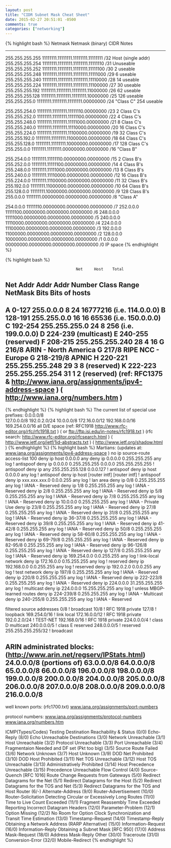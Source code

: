 ```yaml
---
layout: post
title: "CIDR Subnet Mask Cheat Sheet"
date: 2015-02-27 20:51:01 -0500
comments: true
categories: ["networking"]
---
```

{% highlight bash %}
Netmask              Netmask (binary)                 CIDR     Notes    
_____________________________________________________________________________
255.255.255.255  11111111.11111111.11111111.11111111  /32  Host (single addr)
255.255.255.254  11111111.11111111.11111111.11111110  /31  Unuseable
255.255.255.252  11111111.11111111.11111111.11111100  /30    2  useable
255.255.255.248  11111111.11111111.11111111.11111000  /29    6  useable
255.255.255.240  11111111.11111111.11111111.11110000  /28   14  useable
255.255.255.224  11111111.11111111.11111111.11100000  /27   30  useable
255.255.255.192  11111111.11111111.11111111.11000000  /26   62  useable
255.255.255.128  11111111.11111111.11111111.10000000  /25  126  useable
255.255.255.0    11111111.11111111.11111111.00000000  /24 "Class C" 254 useable

255.255.254.0    11111111.11111111.11111110.00000000  /23    2  Class C's
255.255.252.0    11111111.11111111.11111100.00000000  /22    4  Class C's
255.255.248.0    11111111.11111111.11111000.00000000  /21    8  Class C's
255.255.240.0    11111111.11111111.11110000.00000000  /20   16  Class C's
255.255.224.0    11111111.11111111.11100000.00000000  /19   32  Class C's
255.255.192.0    11111111.11111111.11000000.00000000  /18   64  Class C's
255.255.128.0    11111111.11111111.10000000.00000000  /17  128  Class C's
255.255.0.0      11111111.11111111.00000000.00000000  /16  "Class B"
     
255.254.0.0      11111111.11111110.00000000.00000000  /15    2  Class B's
255.252.0.0      11111111.11111100.00000000.00000000  /14    4  Class B's
255.248.0.0      11111111.11111000.00000000.00000000  /13    8  Class B's
255.240.0.0      11111111.11110000.00000000.00000000  /12   16  Class B's
255.224.0.0      11111111.11100000.00000000.00000000  /11   32  Class B's
255.192.0.0      11111111.11000000.00000000.00000000  /10   64  Class B's
255.128.0.0      11111111.10000000.00000000.00000000  /9   128  Class B's
255.0.0.0        11111111.00000000.00000000.00000000  /8   "Class A"
  
254.0.0.0        11111110.00000000.00000000.00000000  /7
252.0.0.0        11111100.00000000.00000000.00000000  /6
248.0.0.0        11111000.00000000.00000000.00000000  /5
240.0.0.0        11110000.00000000.00000000.00000000  /4
224.0.0.0        11100000.00000000.00000000.00000000  /3
192.0.0.0        11000000.00000000.00000000.00000000  /2
128.0.0.0        10000000.00000000.00000000.00000000  /1
0.0.0.0          00000000.00000000.00000000.00000000  /0   IP space
{% endhighlight %}
<!-- more -->
{% highlight bash %}

                                   Net     Host    Total
Net      Addr                      Addr    Addr    Number
Class   Range      NetMask         Bits    Bits   of hosts
----------------------------------------------------------
A        0-127    255.0.0.0         8      24     16777216   (i.e. 114.0.0.0)
B      128-191    255.255.0.0      16      16        65536   (i.e. 150.0.0.0)
C      192-254    255.255.255.0    24       8          256   (i.e. 199.0.0.0)
D      224-239    (multicast)
E      240-255    (reserved)
F      208-215    255.255.255.240  28       4           16
G      216/8      ARIN - North America
G      217/8      RIPE NCC - Europe
G      218-219/8  APNIC
H      220-221    255.255.255.248  29       3            8   (reserved)
K      222-223    255.255.255.254  31       1            2   (reserved)
(ref: RFC1375 & http://www.iana.org/assignments/ipv4-address-space )
(               http://www.iana.org/numbers.htm                    )
----------------------------------------------------------
{% endhighlight %}
{% highlight bash %}
The current list of special use prefixes:
	0.0.0.0/8	
	127.0.0.0/8
	192.0.2.0/24
	10.0.0.0/8
	172.16.0.0/12
	192.168.0.0/16
	169.254.0.0/16
	all D/E space
(ref: RFC1918 http://www.rfc-editor.org/rfc/rfc1918.txt   )
(       or     ftp://ftp.isi.edu/in-notes/rfc1918.txt     )
(rfc search:   http://www.rfc-editor.org/rfcsearch.html   )
(              http://www.ietf.org/ietf/1id-abstracts.txt )
(              http://www.ietf.org/shadow.html            )
{% endhighlight %}
{% highlight bash %}
Martians: (updates at: www.iana.org/assignments/ipv4-address-space )
 no ip source-route
 access-list 100 deny   ip host 0.0.0.0 any
  deny ip 0.0.0.0         0.255.255.255  any log  ! antispoof
  deny ip 0.0.0.0 0.255.255.255  0.0.0.0 255.255.255.255 ! antispoof
  deny ip any             255.255.255.128 0.0.0.127 ! antispoof
  deny ip host            0.0.0.0        any log  ! antispoof
  deny ip host            [router intf]  [router intf] ! antispoof
  deny ip xxx.xxx.xxx.0   0.0.0.255      any log  ! lan area
  deny ip 0/8             0.255.255.255  any log  ! IANA - Reserved
  deny ip 1/8             0.255.255.255  any log  ! IANA - Reserved
  deny ip 2/8             0.255.255.255  any log  ! IANA - Reserved
  deny ip 5/8             0.255.255.255  any log  ! IANA - Reserved
  deny ip 7/8             0.255.255.255  any log  ! IANA - Reserved
  deny ip 10.0.0.0        0.255.255.255  any log  ! IANA - Private Use
  deny ip 23/8            0.255.255.255  any log  ! IANA - Reserved
  deny ip 27/8            0.255.255.255  any log  ! IANA - Reserved
  deny ip 31/8            0.255.255.255  any log  ! IANA - Reserved
  deny ip 36-37/8         0.255.255.255  any log  ! IANA - Reserved
  deny ip 39/8            0.255.255.255  any log  ! IANA - Reserved
  deny ip 41-42/8         0.255.255.255  any log  ! IANA - Reserved
  deny ip 50/8            0.255.255.255  any log  ! IANA - Reserved
  deny ip 58-60/8         0.255.255.255  any log  ! IANA - Reserved
  deny ip 69-79/8         0.255.255.255  any log  ! IANA - Reserved
  deny ip 82-95/8         0.255.255.255  any log  ! IANA - Reserved
  deny ip 96-126/8        0.255.255.255  any log  ! IANA - Reserved
  deny ip 127/8           0.255.255.255  any log  ! IANA - Reserved
  deny ip 169.254.0.0     0.0.255.255    any log  ! link-local network
  deny ip 172.16.0.0      0.15.255.255   any log  ! reserved
  deny ip 192.168.0.0     0.0.255.255    any log  ! reserved
  deny ip 192.0.2.0       0.0.0.255      any log  ! test network
  deny ip 197/8           0.255.255.255  any log  ! IANA - Reserved
  deny ip 220/8           0.255.255.255  any log  ! IANA - Reserved
  deny ip 222-223/8       0.255.255.255  any log  ! IANA - Reserved
  deny ip 224.0.0.0       31.255.255.255 any log  ! multicast
  deny ip 224.0.0.0       15.255.255.255 any log  ! unless MBGP-learned routes
  deny ip 224-239/8       0.255.255.255  any log  ! IANA - Multicast
  deny ip 240-255/8       0.255.255.255  any log  ! IANA - Reserved

filtered source addresses
  0/8                 ! broadcast
  10/8                ! RFC 1918 private
  127/8               ! loopback
  169.254.0/16        ! link local
  172.16.0.0/12       ! RFC 1918 private
  192.0.2.0/24        ! TEST-NET
  192.168.0/16        ! RFC 1918 private
  224.0.0.0/4         ! class D multicast
  240.0.0.0/5         ! class E reserved
  248.0.0.0/5         ! reserved
  255.255.255.255/32  ! broadcast

ARIN administrated blocks: (http://www.arin.net/regserv/IPStats.html)
   24.0.0.0/8 (portions of)
   63.0.0.0/8
   64.0.0.0/8
   65.0.0.0/8
   66.0.0.0/8
  196.0.0.0/8
  198.0.0.0/8
  199.0.0.0/8
  200.0.0.0/8
  204.0.0.0/8
  205.0.0.0/8
  206.0.0.0/8
  207.0.0.0/8
  208.0.0.0/8
  209.0.0.0/8
  216.0.0.0/8
----------------------------------------------------------

well known ports: (rfc1700.txt)
 www.iana.org/assignments/port-numbers

protocol numbers:
 www.iana.org/assignments/protocol-numbers
 www.iana.org/numbers.htm

ICMP(Types/Codes)
 Testing Destination Reachability & Status
  (0/0)  Echo-Reply
  (8/0)  Echo
 Unreachable Destinations
  (3/0)  Network Unreachable
  (3/1)  Host Unreachable
  (3/2)  Protocol Unreachable
  (3/3)  Port Unreachable
  (3/4)  Fragmentaion Needed and DF set (Pkt too big)
  (3/5)  Source Route Failed
  (3/6)  Network Unknown
  (3/7)  Host Unknown
  (3/9)  DOD Net Prohibited
  (3/10) DOD Host Prohibited
  (3/11) Net TOS Unreachable
  (3/12) Host TOS Unreachable
  (3/13) Administratively Prohibited
  (3/14) Host Precedence Unreachable
  (3/15) Precedence Unreachable
 Flow Control
  (4/0)  Source-Quench [RFC 1016]
 Route Change Requests from Gateways
  (5/0)  Redirect Datagrams for the Net
  (5/1)  Redirect Datagrams for the Host
  (5/2)  Redirect Datagrams for the TOS and Net
  (5/3)  Redirect Datagrams for the TOS and Host
 Router
  (6/-)  Alternate-Address
  (9/0)  Router-Advertisement
  (10/0) Router-Solicitation
 Detecting Circular or Excessively Long Routes
  (11/0) Time to Live Count Exceeded
  (11/1) Fragment Reassembly Time Exceeded
 Reporting Incorrect Datagram Headers
  (12/0) Parameter-Problem
  (12/1) Option Missing
  (12/2) No Room for Option
 Clock Synchronization and Transit Time Estimation
  (13/0) Timestamp-Request
  (14/0) Timestamp-Reply
 Obtaining a Network Address (RARP Alternative)
  (15/0) Information-Request
  (16/0) Information-Reply
 Obtaining a Subnet Mask [RFC 950]
  (17/0) Address Mask-Request
  (18/0) Address Mask-Reply
 Other
  (30/0) Traceroute
  (31/0) Conversion-Error
  (32/0) Mobile-Redirect
{% endhighlight %}
